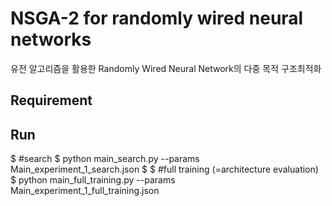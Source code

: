 # NSGA-2 for randomly wired neural networks
유전 알고리즘을 활용한 Randomly Wired Neural Network의 다중 목적 구조최적화

## Requirement


## Run
$ #search
$ python main_search.py --params Main_experiment_1_search.json
$
$ #full training (=architecture evaluation)
$ python main_full_training.py --params Main_experiment_1_full_training.json
